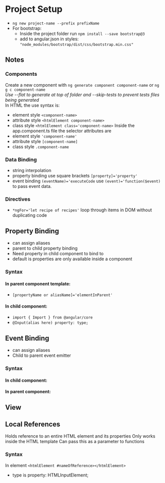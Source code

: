 # Project Setup
- `ng new project-name --prefix prefixName`
- For bootstrap: 
  - Inside the project folder run `npm install --save bootstrap@3`
  - add to angular.json in styles: `"node_modules/bootstrap/dist/css/bootstrap.min.css"`

## Notes
### Components
Create a new component with `ng generate component component-name` or `ng g c component-name`  
*Use --flat to generate at top of folder and --skip-tests to prevent tests files being generated*  
In HTML the use syntax is:
- element style `<component-name>` 
- attribute style `<htmlElement component-name>`
- class style `<htmlElement class='component-name>`
Inside the app.component.ts file the selector attributes are
- element style `'component-name'`
- attribute style `[component-name]`
- class style `.component-name`

### Data Binding 
- string interpolation
- property binding use square brackets `[property]='property'`
- event binding `(eventName)='executeCode` use `(event)='function($event)` to pass event data.
### Directives
- `*ngFor='let recipe of recipes'` loop through items in DOM without duplicating code

## Property Binding
- can assign aliases
- parent to child property binding
- Need property in child component to bind to
- default is properties are only available inside a component
### Syntax
#### In parent component template:
  - `[propertyName or aliasName]='elementInParent'`  

#### In child component:
  - `import { Import } from @angular/core`
  - `@Input(alias here) property: type;`

## Event Binding
- can assign aliases
- Child to parent event emitter
### Syntax
#### In child component:

#### In parent component:

## View

## Local References
Holds reference to an entire HTML element and its properties
Only works inside the HTML template
Can pass this as a parameter to functions
### Syntax
In element `<htmlElement #nameOfReference></htmlElement>`
- type is property: HTMLInputElement;